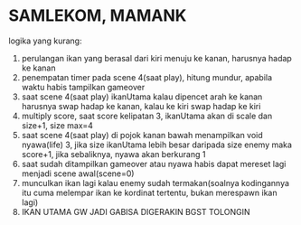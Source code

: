 # SAMLEKOM, MAMANK
logika yang kurang:
1. perulangan ikan yang berasal dari kiri menuju ke kanan, harusnya hadap ke kanan
2. penempatan timer pada scene 4(saat play), hitung mundur, apabila waktu habis tampilkan gameover
3. saat scene 4(saat play) ikanUtama kalau dipencet arah ke kanan harusnya swap hadap ke kanan, kalau ke kiri swap hadap ke kiri
4. multiply score, saat score kelipatan 3, ikanUtama akan di scale dan size+1, size max=4
5. saat scene 4(saat play) di pojok kanan bawah menampilkan void nyawa(life) 3, jika size ikanUtama lebih besar daripada size enemy maka score+1, jika sebaliknya, nyawa akan berkurang 1
6. saat sudah ditampilkan gameover atau nyawa habis dapat mereset lagi menjadi scene awal(scene=0)
7. munculkan ikan lagi kalau enemy sudah termakan(soalnya kodingannya itu cuma melempar ikan ke kordinat tertentu, bukan merespawn ikan lagi)
8. IKAN UTAMA GW JADI GABISA DIGERAKIN BGST TOLONGIN
